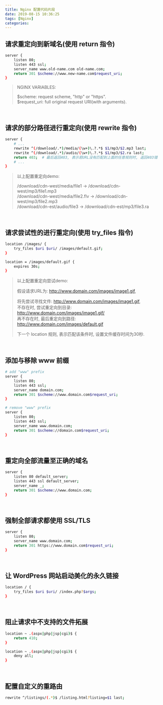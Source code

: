 ```yaml
---
title: Nginx 配置代码片段
date: 2019-08-15 10:36:25
tags: [Nginx]
categories:
---
```


## 请求重定向到新域名(使用 return 指令)

```bash
server {
    listen 80;
    listen 443 ssl;
    server_name www.old-name.com old-name.com;
    return 301 $scheme://www.new-name.com$request_uri;
}
```

> NGINX VARIABLES:
>
> $scheme: request scheme, "http" or "https".  
> $request_uri: full original request URI(with arguments).

<!--more-->

<br/>

## 请求的部分路径进行重定向(使用 rewrite 指令)

```bash
server {
    # ...
    rewrite ^(/download/.*)/media/(\w+)\.?.*$ $1/mp3/$2.mp3 last;
    rewrite ^(/download/.*)/audio/(\w+)\.?.*$ $1/mp3/$2.ra last;
    return 403;  # 最后返回403, 表示若URL没有匹配到上面的任意规则时, 返回403错误码给请求端
    # ...
}
```

> 以上配置重定向demo:
>
> /download/cdn-west/media/file1 -> /download/cdn-west/mp3/file1.mp3  
> /download/cdn-west/media/file2.flv -> /download/cdn-west/mp3/file2.mp3  
> /download/cdn-est/audio/file3 -> /download/cdn-est/mp3/file3.ra

<br/>

## 请求尝试性的进行重定向(使用 try_files 指令)

```bash
location /images/ {
    try_files $uri $uri/ /images/default.gif;
}

location = /images/default.gif {
    expires 30s;
}
```

> 以上配置重定向尝试demo:
>
> 假设请求URL为: http://www.domain.com/images/image1.gif,
>  
> 将先尝试寻找文件: http://www.domain.com/images/image1.gif,  
> 不存在时, 尝试重定向到目录: http://www.domain.com/images/image1.gif/  
> 再不存在时, 最后重定向到路径: http://www.domain.com/images/default.gif
>
> 下一个 location 规则, 表示匹配该条件时, 设置文件缓存时间为30秒.

<br/>

## 添加与移除 www 前缀

```bash
# add "www" prefix
server {
    listen 80;
    listen 443 ssl;
    server_name domain.com;
    return 301 $scheme://www.domain.com$request_uri;
}

# remove "www" prefix
server {
    listen 80;
    listen 443 ssl;
    server_name www.domain.com;
    return 301 $scheme://domain.com$request_uri;
}
```

<br/>

## 重定向全部流量至正确的域名

```bash
server {
    listen 80 default_server;
    listen 443 ssl default_server;
    server_name _;
    return 301 $scheme://www.domain.com;
}
```

<br/>

## 强制全部请求都使用 SSL/TLS

```bash
server {
    listen 80;
    server_name www.domain.com;
    return 301 https://www.domain.com$request_uri;
}
```

<br/>

## 让 WordPress 网站启动美化的永久链接

```bash
location / {
    try_files $uri $uri/ /index.php?$args;
}
```

<br/>

## 阻止请求中不支持的文件拓展

```bash
location ~ .(aspx|php|jsp|cgi)$ {
    return 410;
}
```

```bash
location ~ .(aspx|php|jsp|cgi)$ {
    deny all;
}
```

<br/>

## 配置自定义的重路由

```bash
rewrite ^/listings/(.*)$ /listing.html?listing=$1 last;
```
